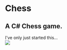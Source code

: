 <h1>Chess</h1>
<h2>A C# Chess game.</h2>
I've only just started this...
<br>
<img src="https://github.com/pda87/Chess/blob/master/images/chess1.PNG">

